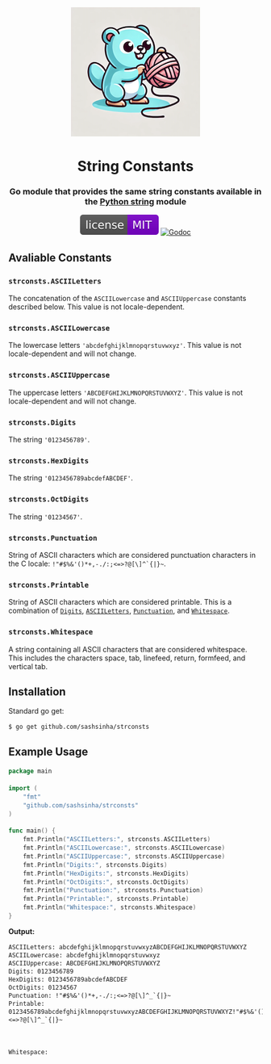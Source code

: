 <p align="center">
  <a href="https://github.com/sashsinha/strconsts"><img alt="strconsts logo" src="https://raw.githubusercontent.com/sashsinha/strconsts/main/logo.png"></a>
</p>

<h1 align="center">String Constants</h1>

<h3 align="center">Go module that provides the same string constants available in the <a href="https://docs.python.org/3/library/string.html#string-constants">Python string</a> module</h3>

<p align="center">
  <a href="https://raw.githubusercontent.com/sashsinha/strconsts/main/LICENCE"><img alt="License: MIT" src="https://raw.githubusercontent.com/sashsinha/strconsts/main/licence.svg"></a>
  <a href="https://godoc.org/github.com/sashsinha/strconsts"><img alt="Godoc" src="https://godoc.org/github.com/sashsinha/strconsts?status.svg"></a>
</p>

## Avaliable Constants

### `strconsts.ASCIILetters`
The concatenation of the `ASCIILowercase` and `ASCIIUppercase` constants described below. This value is not locale-dependent.

### `strconsts.ASCIILowercase`
The lowercase letters `'abcdefghijklmnopqrstuvwxyz'`. This value is not locale-dependent and will not change.

### `strconsts.ASCIIUppercase`
The uppercase letters `'ABCDEFGHIJKLMNOPQRSTUVWXYZ'`. This value is not locale-dependent and will not change.

### `strconsts.Digits`
The string `'0123456789'`.

### `strconsts.HexDigits`
The string `'0123456789abcdefABCDEF'`.

### `strconsts.OctDigits`
The string `'01234567'`.

### `strconsts.Punctuation`
String of ASCII characters which are considered punctuation characters in the C locale: 
``!"#$%&'()*+,-./:;<=>?@[\]^`{|}~``.

### `strconsts.Printable`
String of ASCII characters which are considered printable. This is a combination of [`Digits`](#strconstsdigits), [`ASCIILetters`](#strconstsasciiletters), [`Punctuation`](#strconstspunctuation), and [`Whitespace`](#strconstswhitespace).

### `strconsts.Whitespace`
A string containing all ASCII characters that are considered whitespace. This includes the characters space, tab, linefeed, return, formfeed, and vertical tab.

## Installation

Standard go get:

```shell
$ go get github.com/sashsinha/strconsts
```

## Example Usage


```go
package main

import (
    "fmt"
    "github.com/sashsinha/strconsts"
)

func main() {
    fmt.Println("ASCIILetters:", strconsts.ASCIILetters)
    fmt.Println("ASCIILowercase:", strconsts.ASCIILowercase)
    fmt.Println("ASCIIUppercase:", strconsts.ASCIIUppercase)
    fmt.Println("Digits:", strconsts.Digits)
    fmt.Println("HexDigits:", strconsts.HexDigits)
    fmt.Println("OctDigits:", strconsts.OctDigits)
    fmt.Println("Punctuation:", strconsts.Punctuation)
    fmt.Println("Printable:", strconsts.Printable)
    fmt.Println("Whitespace:", strconsts.Whitespace)
}
```
**Output:**
```
ASCIILetters: abcdefghijklmnopqrstuvwxyzABCDEFGHIJKLMNOPQRSTUVWXYZ
ASCIILowercase: abcdefghijklmnopqrstuvwxyz
ASCIIUppercase: ABCDEFGHIJKLMNOPQRSTUVWXYZ
Digits: 0123456789
HexDigits: 0123456789abcdefABCDEF
OctDigits: 01234567
Punctuation: !"#$%&'()*+,-./:;<=>?@[\]^_`{|}~
Printable: 0123456789abcdefghijklmnopqrstuvwxyzABCDEFGHIJKLMNOPQRSTUVWXYZ!"#$%&'()*+,-./:;<=>?@[\]^_`{|}~



Whitespace:




```